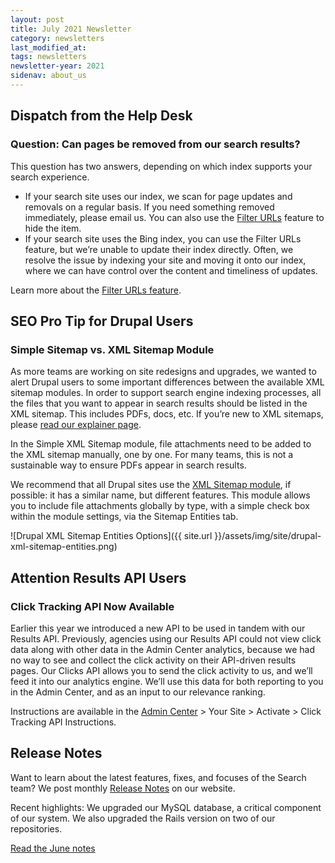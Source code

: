 ```yaml
---
layout: post
title: July 2021 Newsletter
category: newsletters
last_modified_at: 
tags: newsletters
newsletter-year: 2021
sidenav: about_us
---
```


## Dispatch from the Help Desk
### Question: Can pages be removed from our search results?

This question has two answers, depending on which index supports your search experience.

*   If your search site uses our index, we scan for page updates and removals on a regular basis. If you need something removed immediately, please email us. You can also use the [Filter URLs](https://search.gov/manual/filter-content.html) feature to hide the item.
*   If your search site uses the Bing index, you can use the Filter URLs feature, but we’re unable to update their index directly. Often, we resolve the issue by indexing your site and moving it onto our index, where we can have control over the content and timeliness of updates.

Learn more about the [Filter URLs feature](https://search.gov/manual/filter-content.html).

## SEO Pro Tip for Drupal Users
### Simple Sitemap vs. XML Sitemap Module

As more teams are working on site redesigns and upgrades, we wanted to alert Drupal users to some important differences between the available XML sitemap modules. In order to support search engine indexing processes, all the files that you want to appear in search results should be listed in the XML sitemap. This includes PDFs, docs, etc. If you’re new to XML sitemaps, please [read our explainer page](https://search.gov/manual/sitemaps.html).

In the Simple XML Sitemap module, file attachments need to be added to the XML sitemap manually, one by one. For many teams, this is not a sustainable way to ensure PDFs appear in search results.

We recommend that all Drupal sites use the [XML Sitemap module](https://www.drupal.org/project/xmlsitemap), if possible: it has a similar name, but different features. This module allows you to include file attachments globally by type, with a simple check box within the module settings, via the Sitemap Entities tab.

![Drupal XML Sitemap Entities Options]({{ site.url }}/assets/img/site/drupal-xml-sitemap-entities.png)

## Attention Results API Users
### Click Tracking API Now Available

Earlier this year we introduced a new API to be used in tandem with our Results API. Previously, agencies using our Results API could not view click data along with other data in the Admin Center analytics, because we had no way to see and collect the click activity on their API-driven results pages. Our Clicks API allows you to send the click activity to us, and we’ll feed it into our analytics engine. We’ll use this data for both reporting to you in the Admin Center, and as an input to our relevance ranking. 

Instructions are available in the [Admin Center](https://search.usa.gov/sites/) > Your Site > Activate > Click Tracking API Instructions.

## Release Notes

Want to learn about the latest features, fixes, and focuses of the Search team? We post monthly [Release Notes](https://search.gov/about/updates/releases/) on our website.

Recent highlights: We upgraded our MySQL database, a critical component of our system. We also upgraded the Rails version on two of our repositories.

[Read the June notes](https://search.gov/about/updates/releases/june-2020.html)

